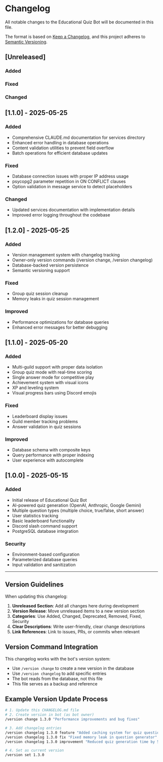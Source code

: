 # Changelog

All notable changes to the Educational Quiz Bot will be documented in this file.

The format is based on [Keep a Changelog](https://keepachangelog.com/en/1.0.0/),
and this project adheres to [Semantic Versioning](https://semver.org/spec/v2.0.0.html).

## [Unreleased]
### Added

### Fixed

### Changed


## [1.1.0] - 2025-05-25
### Added
- Comprehensive CLAUDE.md documentation for services directory
- Enhanced error handling in database operations
- Content validation utilities to prevent field overflow
- Batch operations for efficient database updates

### Fixed
- Database connection issues with proper IP address usage
- psycopg2 parameter repetition in ON CONFLICT clauses
- Option validation in message service to detect placeholders

### Changed
- Updated services documentation with implementation details
- Improved error logging throughout the codebase
## [1.2.0] - 2025-05-25
### Added
- Version management system with changelog tracking
- Owner-only version commands (/version change, /version changelog)
- Database-backed version persistence
- Semantic versioning support

### Fixed
- Group quiz session cleanup
- Memory leaks in quiz session management

### Improved
- Performance optimizations for database queries
- Enhanced error messages for better debugging

## [1.1.0] - 2025-05-20
### Added
- Multi-guild support with proper data isolation
- Group quiz mode with real-time scoring
- Single answer mode for competitive play
- Achievement system with visual icons
- XP and leveling system
- Visual progress bars using Discord emojis

### Fixed
- Leaderboard display issues
- Guild member tracking problems
- Answer validation in quiz sessions

### Improved
- Database schema with composite keys
- Query performance with proper indexing
- User experience with autocomplete

## [1.0.0] - 2025-05-15
### Added
- Initial release of Educational Quiz Bot
- AI-powered quiz generation (OpenAI, Anthropic, Google Gemini)
- Multiple question types (multiple choice, true/false, short answer)
- User statistics tracking
- Basic leaderboard functionality
- Discord slash command support
- PostgreSQL database integration

### Security
- Environment-based configuration
- Parameterized database queries
- Input validation and sanitization

---

## Version Guidelines

When updating this changelog:

1. **Unreleased Section**: Add all changes here during development
2. **Version Release**: Move unreleased items to a new version section
3. **Categories**: Use Added, Changed, Deprecated, Removed, Fixed, Security
4. **Clear Descriptions**: Write user-friendly, clear change descriptions
5. **Link References**: Link to issues, PRs, or commits when relevant

## Version Command Integration

This changelog works with the bot's version system:
- Use `/version change` to create a new version in the database
- Use `/version changelog` to add specific entries
- The bot reads from the database, not this file
- This file serves as a backup and reference

## Example Version Update Process

```bash
# 1. Update this CHANGELOG.md file
# 2. Create version in bot (as bot owner)
/version change 1.3.0 "Performance improvements and bug fixes"

# 3. Add changelog entries
/version changelog 1.3.0 feature "Added caching system for quiz questions"
/version changelog 1.3.0 fix "Fixed memory leak in question generator"
/version changelog 1.3.0 improvement "Reduced quiz generation time by 50%"

# 4. Set as current version
/version set 1.3.0
```